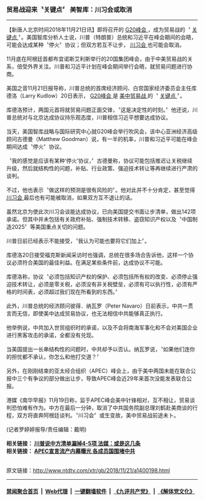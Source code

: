 ### 贸易战迎来〝关键点〞 美智库：川习会或取消
------------------------

<div class="wysiwyg">
 【新唐人北京时间2018年11月21日讯】即将召开的
 <a href="http://www.ntdtv.com/xtr/gb/articlelistbytag_G20峰会.html" target="_blank">
  G20峰会
 </a>
 ，成为贸易战的〝
 <a href="http://www.ntdtv.com/xtr/gb/articlelistbytag_关键点.html" target="_blank">
  关键点
 </a>
 〞。美国智库分析人士说，川普（特朗普）总统和习近平在峰会期间的会晤，可能会达成某种〝停火〞协议；但双方若互不让步，
 <a href="http://www.ntdtv.com/xtr/gb/articlelistbytag_川习会.html" target="_blank">
  川习会
 </a>
 也可能会取消。
 <br/>
 <br/>
 11月底在阿根廷首都布宜诺斯艾利斯举行的20国集团峰会，由于中美贸易战的关系，倍受外界关注。川普和习近平计划在峰会期间举行会晤，就贸易问题进行协商。
 <br/>
 <br/>
 美国之音11月21日报导称，川普总统的首席经济顾问、白宫国家经济委员会主任库德洛（Larry Kudlow）20日表示，
 <a href="http://www.ntdtv.com/xtr/gb/articlelistbytag_G20峰会.html" target="_blank">
  G20峰会
 </a>
 是
 <a href="http://www.ntdtv.com/xtr/gb/articlelistbytag_美中贸易战.html" target="_blank">
  美中贸易战
 </a>
 的〝
 <a href="http://www.ntdtv.com/xtr/gb/articlelistbytag_关键点.html" target="_blank">
  关键点
 </a>
 〞。
 <br/>
 <br/>
 库德洛预计，两国元首将就贸易问题正面交锋，〝这是决定性的时刻。〞他还说，川普总统对与北京达成协议持乐观态度，川普相信习近平想要达成协议。
 <br/>
 <br/>
 当天，美国智库战略与国际研究中心就G20峰会举行吹风会，该中心亚洲经济高级顾问古德曼（Matthew Goodman）说，有一半的机率，川普和习近平可能在峰会期间达成〝停火〞协议。
 <br/>
 <br/>
 〝我的感觉是应该有某种‘停火’协议，〞古德曼称，协议可能包括推迟让关税继续升级，然后就结构性的问题，补贴、行业政策、强迫技术转让等再继续进行严肃的谈判。
 <br/>
 <br/>
 不过，他也表示〝做这样的预测是很有风险的〞。他对此并不十分肯定，甚至觉得
 <a href="http://www.ntdtv.com/xtr/gb/articlelistbytag_川习会.html" target="_blank">
  川习会
 </a>
 最后也有可能被取消，如果双方互不退让的话。
 <br/>
 <br/>
 虽然北京为使此次川习会谈能达成协议，已向美国提交书面让步清单，做出142项承诺。但其中并未包括有关政府补贴、强制技术转移、盗窃知识产权以及〝中国制造2025〞等美国重点关切的问题。
 <br/>
 <br/>
 川普日前已经表示不能接受，〝我认为可能也要将它们加上〞。
 <br/>
 <br/>
 库德洛20日接受福克斯新闻采访时也强调，总统在很多场合告诉他，这样一个协议必须符合美国的最佳利益。在满足某些条件前，达成协议不可能。
 <br/>
 <br/>
 库德洛称，协议〝必须包括知识产权的保护、必须包括所有权的改变、必须停止强迫技术转让，必须是零关税，必须没有非关税壁垒，必须有可以执行性，必须有严格的时间表，必须超过我们现在所看到的东西。〞
 <br/>
 <br/>
 此外，川普总统的经济顾问彼得．纳瓦罗（Peter Navaro）日前表示，中共一贯言而无信，即使美中达成贸易协议，也无法相信中共能够真正执行。
 <br/>
 <br/>
 他举例说，中共加入世贸组织时的承诺，以及不会将南海军事化和不会对美国企业进行黑客攻击的承诺，全都没有兑现。
 <br/>
 <br/>
 当美国提出一长串结构性的问题时，中共却予以否认。纳瓦罗说，〝如果他们连你的担忧都不承认，你怎么和他打交道？〞
 <br/>
 <br/>
 另外，在刚刚结束的亚太经合组织（APEC）峰会上，由于美中两国未能在联合公报中三个有争议的部分做出让步，导致APEC峰会近29年来首次没能发表联合公报。
 <br/>
 <br/>
 港媒《南华早报》11月19日称，监于APEC峰会美中针锋相对，互不相让，贸易谈判恐怕难有作为。中方在最后一分钟，取消了中共国务院副总理刘鹤赴美商谈的行程，双方将直奔阿根廷谈判。〝川习会〞或生变故，美中贸易战前途未卜。
 <br/>
 <br/>
 (记者罗婷婷报导/责任编辑：戴明)
 <br/>
 <br/>
 <b>
  相关链接：
  <a href="http://www.ntdtv.com/xtr/b5/2018/11/18/a1399789.html">
   川普说中方清单漏掉4-5项 法媒：或是这几条
  </a>
 </b>
 <br/>
 <b>
  相关链接：
  <a href="http://www.ntdtv.com/xtr/b5/2018/11/19/a1399933.html">
   APEC宣言流产内幕曝光 各成员国围堵中共
  </a>
 </b>
</div>

<br/>原文链接：http://www.ntdtv.com/xtr/gb/2018/11/21/a1400198.html


------------------------
#### [禁闻聚合首页](https://github.com/gfw-breaker/banned-news/blob/master/README.md) &nbsp;|&nbsp; [Web代理](https://github.com/gfw-breaker/open-proxy/blob/master/README.md) &nbsp;|&nbsp; [一键翻墙软件](https://github.com/gfw-breaker/nogfw/blob/master/README.md) &nbsp;|&nbsp; [《九评共产党》](https://github.com/gfw-breaker/9ping.md/blob/master/README.md#九评之一评共产党是什么) &nbsp;|&nbsp; [《解体党文化》](https://github.com/gfw-breaker/jtdwh.md/blob/master/README.md#绪论)